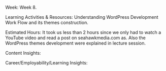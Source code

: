 Week: Week 8.

Learning Activities & Resources: Understanding WordPress Development Work Flow and its themes construction.

Estimated Hours: It took us less than 2 hours since we only had to watch a YouTube video and read a post on seahawkmedia.com as. Also the WordPress themes development were explained in lecture session.

Content Insights: 

Career/Employability/Learning Insights: 
